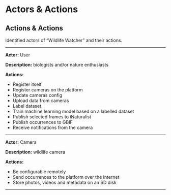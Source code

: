 # Actors & Actions

## Actions & Actions

Identified actors of “Wildlife Watcher” and their actions.

---

**Actor:** User

**Description:** biologists and/or nature enthusiasts

**Actions:**

- Register itself
- Register cameras on the platform
- Update cameras config
- Upload data from cameras
- Label dataset
- Train machine learning model based on a labelled dataset
- Publish selected frames to iNaturalist
- Publish occurrences to GBIF
- Receive notifications from the camera

---

**Actor:** Camera

**Description:** wildlife camera

**Actions:**

- Be configurable remotely
- Send occurrences to the platform over the internet
- Store photos, videos and metadata on an SD disk

---
